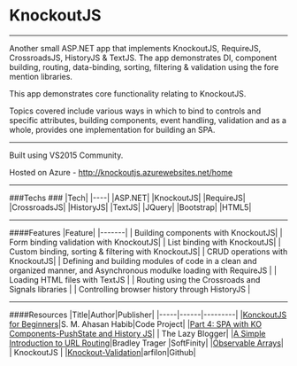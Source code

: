 # KnockoutJS
---

Another small ASP.NET app that implements KnockoutJS, RequireJS, CrossroadsJS, HistoryJS & TextJS. The app demonstrates DI, component building, routing, data-binding, sorting, filtering & validation using the fore mention libraries.

This app demonstrates core functionality relating to KnockoutJS.

Topics covered include various ways in which to bind to controls and specific attributes, building components, event handling, validation and as a whole, provides one implementation for building an SPA.

---
Built using VS2015 Community.

Hosted on Azure - http://knockoutjs.azurewebsites.net/home

---

###Techs ###
|Tech|
|----|
|ASP.NET|
|KnockoutJS|
|RequireJS|
|CrossroadsJS|
|HistoryJS|
|TextJS|
|JQuery|
|Bootstrap|
|HTML5|

---

####Features
|Feature|
|-------|
| Building components with KnockoutJS|
| Form binding validation with KnockoutJS|
| List binding with KnockoutJS|
| Custom binding, sorting & filtering with KnockoutJS|
| CRUD operations with KnockoutJS|
| Defining and building modules of code in a clean and organized manner, and Asynchronous modulke loading with RequireJS |
| Loading HTML files with TextJS |
| Routing using the Crossroads and Signals libraries |
| Controlling browser history through HistoryJS |

---

####Resources
|Title|Author|Publisher|
|-----|------|---------|
|[KonckoutJS for Beginners](http://www.codeproject.com/Articles/680553/Knockout-js-for-Beginners)|S. M. Ahasan Habib|Code Project|
|[Part 4: SPA with KO Components-PushState and History JS](https://sumitmaitra.wordpress.com/2014/08/19/part-4-spa-with-ko-components-pushstate-and-history-js/)| | The Lazy Blogger|
|[A Simple Introduction to URL Routing](http://www.softfinity.com/blog/an-simple-introduction-to-url-routing/)|Bradley Trager |SoftFinity|
|[Observable Arrays](http://knockoutjs.com/documentation/observableArrays.html)| | KnockoutJS |
|[Knockout-Validation](https://github.com/Knockout-Contrib/Knockout-Validation/tree/master/localization)|arfilon|Github|
